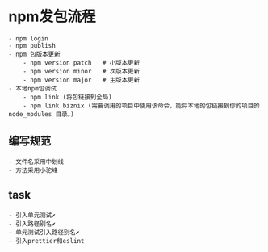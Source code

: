 # npm发包流程
    - npm login
    - npm publish
    - npm 包版本更新
        - npm version patch   # 小版本更新
        - npm version minor   # 次版本更新
        - npm version major   # 主版本更新
    - 本地npm包调试
        - npm link (将包链接到全局)
        - npm link biznix (需要调用的项目中使用该命令，能将本地的包链接到你的项目的 node_modules 目录。)
## 编写规范
    - 文件名采用中划线
    - 方法采用小驼峰
## task
    - 引入单元测试✔️
    - 引入路径别名✔️
    - 单元测试引入路径别名✔️
    - 引入prettier和eslint